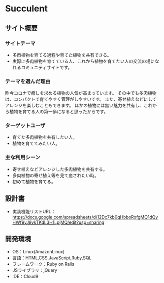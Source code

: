 # Succulent

## サイト概要
### サイトテーマ
- 多肉植物を育てる過程や育てた植物を共有できる。
- 実際に多肉植物を育てている人、これから植物を育てたい人の交流の場になれるコミュニティサイトです。

### テーマを選んだ理由
昨今コロナで癒しを求める植物の人気が高まっています。 その中でも多肉植物は、コンパクトで育てやすく管理がしやすいです。
また、寄せ植えなどにしてアレンジを楽しむこともできます。
ほかの植物には無い魅力を共有し、これから植物を育てる人の第一歩になると思ったからです。

### ターゲットユーザ
- 育てた多肉植物を共有したい人。
- 植物を育ててみたい人。

### 主な利用シーン
- 寄せ植えなどアレンジした多肉植物を共有する。
- 多肉植物の寄せ植え等を見て癒されたい時。
- 初めて植物を育てる。

## 設計書
- 実装機能リストURL：https://docs.google.com/spreadsheets/d/12Dc7kb0qHbboRofgMQ1dQyHWf9yJ9vkTKdL3H1LpjMQ/edit?usp=sharing

## 開発環境
- OS：Linux(AmazonLinux)
- 言語：HTML,CSS,JavaScript,Ruby,SQL
- フレームワーク：Ruby on Rails
- JSライブラリ：jQuery
- IDE：Cloud9
